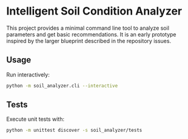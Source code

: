 # Intelligent Soil Condition Analyzer

This project provides a minimal command line tool to analyze soil parameters
and get basic recommendations. It is an early prototype inspired by the larger
blueprint described in the repository issues.

## Usage

Run interactively:

```bash
python -m soil_analyzer.cli --interactive
```


## Tests

Execute unit tests with:

```bash
python -m unittest discover -s soil_analyzer/tests
```
